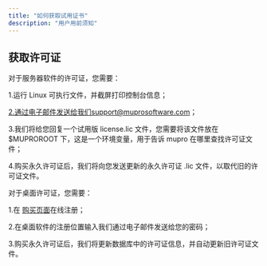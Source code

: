 ```yaml
---
title: "如何获取试用证书"
description: "用户用前须知"
---
```


## 获取许可证

对于服务器软件的许可证，您需要：

1.运行 Linux 可执行文件，并截屏打印控制台信息；

2.通过电子邮件发送给我们support@muprosoftware.com；

3.我们将给您回复一个试用版 license.lic 文件，您需要将该文件放在 $MUPROROOT 下，这是一个环境变量，用于告诉 mupro 在哪里查找许可证文件；

4.购买永久许可证后，我们将向您发送更新的永久许可证 .lic 文件，以取代旧的许可证文件。

对于桌面许可证，您需要：

1.在 [购买页面](https://muprosoftware.com/purchase/)在线注册；

2.在桌面软件的注册位置输入我们通过电子邮件发送给您的密码；

3.购买永久许可证后，我们将更新数据库中的许可证信息，并自动更新旧许可证文件。
